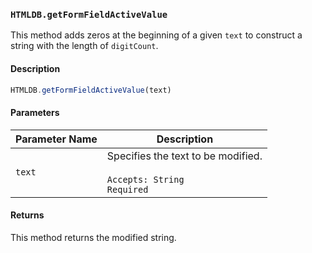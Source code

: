 ### `HTMLDB.getFormFieldActiveValue`

This method adds zeros at the beginning of a given `text` to construct a string with the length of `digitCount`.

#### Description

```javascript
HTMLDB.getFormFieldActiveValue(text)
```

#### Parameters

| Parameter Name             | Description                               |
| -------------------------- | ----------------------------------------- |
| `text` | Specifies the text to be modified.<br><br>`Accepts: String`<br>`Required` |

#### Returns

This method returns the modified string.